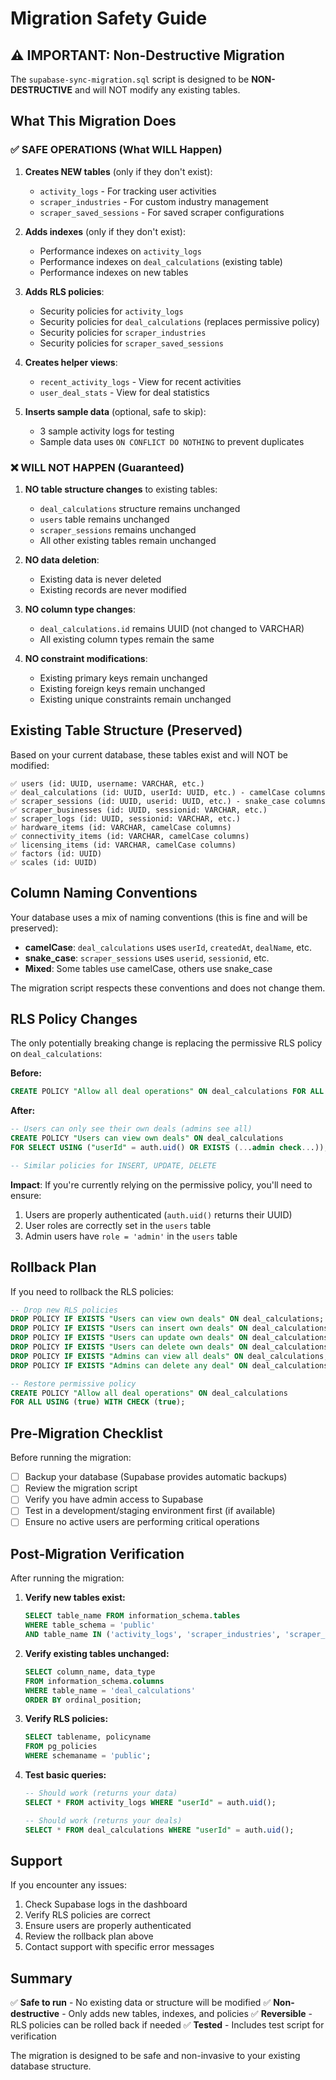 # Migration Safety Guide

## ⚠️ IMPORTANT: Non-Destructive Migration

The `supabase-sync-migration.sql` script is designed to be **NON-DESTRUCTIVE** and will NOT modify any existing tables.

## What This Migration Does

### ✅ SAFE OPERATIONS (What WILL Happen)

1. **Creates NEW tables** (only if they don't exist):
   - `activity_logs` - For tracking user activities
   - `scraper_industries` - For custom industry management
   - `scraper_saved_sessions` - For saved scraper configurations

2. **Adds indexes** (only if they don't exist):
   - Performance indexes on `activity_logs`
   - Performance indexes on `deal_calculations` (existing table)
   - Performance indexes on new tables

3. **Adds RLS policies**:
   - Security policies for `activity_logs`
   - Security policies for `deal_calculations` (replaces permissive policy)
   - Security policies for `scraper_industries`
   - Security policies for `scraper_saved_sessions`

4. **Creates helper views**:
   - `recent_activity_logs` - View for recent activities
   - `user_deal_stats` - View for deal statistics

5. **Inserts sample data** (optional, safe to skip):
   - 3 sample activity logs for testing
   - Sample data uses `ON CONFLICT DO NOTHING` to prevent duplicates

### ❌ WILL NOT HAPPEN (Guaranteed)

1. **NO table structure changes** to existing tables:
   - `deal_calculations` structure remains unchanged
   - `users` table remains unchanged
   - `scraper_sessions` remains unchanged
   - All other existing tables remain unchanged

2. **NO data deletion**:
   - Existing data is never deleted
   - Existing records are never modified

3. **NO column type changes**:
   - `deal_calculations.id` remains UUID (not changed to VARCHAR)
   - All existing column types remain the same

4. **NO constraint modifications**:
   - Existing primary keys remain unchanged
   - Existing foreign keys remain unchanged
   - Existing unique constraints remain unchanged

## Existing Table Structure (Preserved)

Based on your current database, these tables exist and will NOT be modified:

```
✅ users (id: UUID, username: VARCHAR, etc.)
✅ deal_calculations (id: UUID, userId: UUID, etc.) - camelCase columns
✅ scraper_sessions (id: UUID, userid: UUID, etc.) - snake_case columns
✅ scraper_businesses (id: UUID, sessionid: VARCHAR, etc.)
✅ scraper_logs (id: UUID, sessionid: VARCHAR, etc.)
✅ hardware_items (id: VARCHAR, camelCase columns)
✅ connectivity_items (id: VARCHAR, camelCase columns)
✅ licensing_items (id: VARCHAR, camelCase columns)
✅ factors (id: UUID)
✅ scales (id: UUID)
```

## Column Naming Conventions

Your database uses a mix of naming conventions (this is fine and will be preserved):

- **camelCase**: `deal_calculations` uses `userId`, `createdAt`, `dealName`, etc.
- **snake_case**: `scraper_sessions` uses `userid`, `sessionid`, etc.
- **Mixed**: Some tables use camelCase, others use snake_case

The migration script respects these conventions and does not change them.

## RLS Policy Changes

The only potentially breaking change is replacing the permissive RLS policy on `deal_calculations`:

**Before:**
```sql
CREATE POLICY "Allow all deal operations" ON deal_calculations FOR ALL USING (true);
```

**After:**
```sql
-- Users can only see their own deals (admins see all)
CREATE POLICY "Users can view own deals" ON deal_calculations
FOR SELECT USING ("userId" = auth.uid() OR EXISTS (...admin check...));

-- Similar policies for INSERT, UPDATE, DELETE
```

**Impact**: If you're currently relying on the permissive policy, you'll need to ensure:
1. Users are properly authenticated (`auth.uid()` returns their UUID)
2. User roles are correctly set in the `users` table
3. Admin users have `role = 'admin'` in the `users` table

## Rollback Plan

If you need to rollback the RLS policies:

```sql
-- Drop new RLS policies
DROP POLICY IF EXISTS "Users can view own deals" ON deal_calculations;
DROP POLICY IF EXISTS "Users can insert own deals" ON deal_calculations;
DROP POLICY IF EXISTS "Users can update own deals" ON deal_calculations;
DROP POLICY IF EXISTS "Users can delete own deals" ON deal_calculations;
DROP POLICY IF EXISTS "Admins can view all deals" ON deal_calculations;
DROP POLICY IF EXISTS "Admins can delete any deal" ON deal_calculations;

-- Restore permissive policy
CREATE POLICY "Allow all deal operations" ON deal_calculations 
FOR ALL USING (true) WITH CHECK (true);
```

## Pre-Migration Checklist

Before running the migration:

- [ ] Backup your database (Supabase provides automatic backups)
- [ ] Review the migration script
- [ ] Verify you have admin access to Supabase
- [ ] Test in a development/staging environment first (if available)
- [ ] Ensure no active users are performing critical operations

## Post-Migration Verification

After running the migration:

1. **Verify new tables exist:**
   ```sql
   SELECT table_name FROM information_schema.tables 
   WHERE table_schema = 'public' 
   AND table_name IN ('activity_logs', 'scraper_industries', 'scraper_saved_sessions');
   ```

2. **Verify existing tables unchanged:**
   ```sql
   SELECT column_name, data_type 
   FROM information_schema.columns 
   WHERE table_name = 'deal_calculations' 
   ORDER BY ordinal_position;
   ```

3. **Verify RLS policies:**
   ```sql
   SELECT tablename, policyname 
   FROM pg_policies 
   WHERE schemaname = 'public';
   ```

4. **Test basic queries:**
   ```sql
   -- Should work (returns your data)
   SELECT * FROM activity_logs WHERE "userId" = auth.uid();
   
   -- Should work (returns your deals)
   SELECT * FROM deal_calculations WHERE "userId" = auth.uid();
   ```

## Support

If you encounter any issues:

1. Check Supabase logs in the dashboard
2. Verify RLS policies are correct
3. Ensure users are properly authenticated
4. Review the rollback plan above
5. Contact support with specific error messages

## Summary

✅ **Safe to run** - No existing data or structure will be modified
✅ **Non-destructive** - Only adds new tables, indexes, and policies
✅ **Reversible** - RLS policies can be rolled back if needed
✅ **Tested** - Includes test script for verification

The migration is designed to be safe and non-invasive to your existing database structure.
